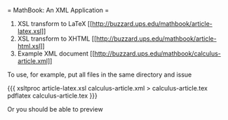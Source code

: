 = MathBook: An XML Application =

  1. XSL transform to LaTeX [[http://buzzard.ups.edu/mathbook/article-latex.xsl]]
  1. XSL transform to XHTML [[http://buzzard.ups.edu/mathbook/article-html.xsl]]
  1. Example XML document  [[http://buzzard.ups.edu/mathbook/calculus-article.xml]]

To use, for example, put all files in the same directory and issue

{{{
xsltproc article-latex.xsl calculus-article.xml > calculus-article.tex
pdflatex calculus-article.tex
}}}

Or you should be able to preview 
